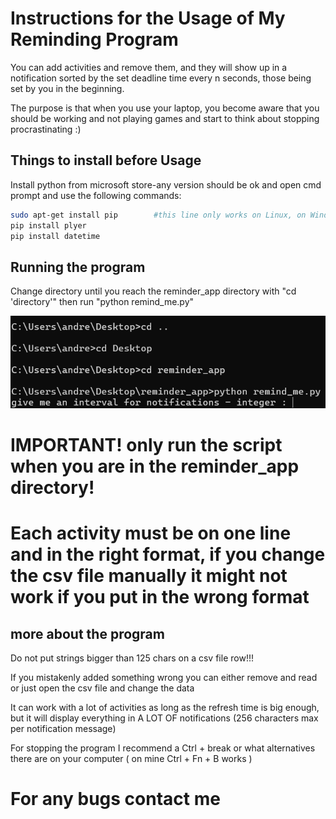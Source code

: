 # Instructions for the Usage of My Reminding Program

You can add activities and remove them, and they will show up in a notification sorted by the set deadline time every n seconds, those being set by you in the beginning.

The purpose is that when you use your laptop, you become aware that you should be working and not playing games and start to think about stopping procrastinating :)

## Things to install before Usage

Install python from microsoft store-any version should be ok and open cmd prompt and use the following commands: 

```bash
sudo apt-get install pip        #this line only works on Linux, on Windows you might already have it, if not you have to install it
pip install plyer
pip install datetime
```
## Running the program

Change directory until you reach the reminder_app directory with "cd 'directory'" then run "python remind_me.py"

![Exemplu2](https://github.com/0catalin/reminder_app/blob/master/exemplu2.png)

# IMPORTANT! only run the script when you are in the reminder_app directory!

# Each activity must be on one line and in the right format, if you change the csv file manually it might not work if you put in the wrong format

## more about the program

Do not put strings bigger than 125 chars on a csv file row!!!

If you mistakenly added something wrong you can either remove and read or just open the csv file and change the data

It can work with a lot of activities as long as the refresh time is big enough, but it will display everything in A LOT OF notifications (256 characters max per notification message) 

For stopping the program I recommend a Ctrl + break or what alternatives there are on your computer ( on mine Ctrl + Fn + B works )

# For any bugs contact me